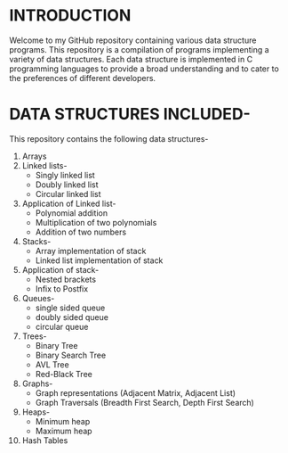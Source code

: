 # INTRODUCTION
  Welcome to my GitHub repository containing various data structure programs. This repository is a compilation of programs implementing a variety of data structures. Each data structure is implemented in C programming languages to provide a broad understanding and to cater to the preferences of different developers.

# DATA STRUCTURES INCLUDED- 
  This repository contains the following data structures- 
  1. Arrays
  2. Linked lists-
     - Singly linked list
     - Doubly linked list
     - Circular linked list
  3. Application of Linked list-
     - Polynomial addition
     - Multiplication of two polynomials
     - Addition of two numbers
  4. Stacks-
     - Array implementation of stack
     - Linked list implementation of stack
  5. Application of stack-
     - Nested brackets
     - Infix to Postfix
  6. Queues-
     - single sided queue
     - doubly sided queue
     - circular queue
  7. Trees-
     - Binary Tree
     - Binary Search Tree
     - AVL Tree
     - Red-Black Tree
  8. Graphs-
     - Graph representations (Adjacent Matrix, Adjacent List)
     - Graph Traversals (Breadth First Search, Depth First Search)
  9. Heaps-
     - Minimum heap
     - Maximum heap
  10. Hash Tables
